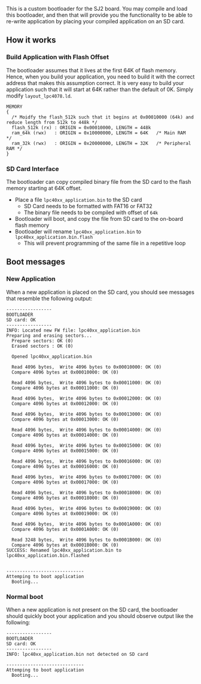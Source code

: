 This is a custom bootloader for the SJ2 board. You may compile and load this bootloader, and then that will provide you the functionality to be able to re-write application by placing your compiled application on an SD card.

## How it works

### Build Application with Flash Offset

The bootloader assumes that it lives at the first 64K of flash memory. Hence, when you build your application, you need to build it with the correct address that makes this assumption correct. It is very easy to build your application such that it will start at 64K rather than the default of 0K. Simply modify `layout_lpc4078.ld`.

```
MEMORY
{
  /* Moidfy the flash_512k such that it begins at 0x00010000 (64k) and reduce length from 512k to 448k */
  flash_512k (rx) : ORIGIN = 0x00010000, LENGTH = 448k
  ram_64k (rwx)   : ORIGIN = 0x10000000, LENGTH = 64K   /* Main RAM       */
  ram_32k (rwx)   : ORIGIN = 0x20000000, LENGTH = 32K   /* Peripheral RAM */
}
```

### SD Card Interface

The bootloader can copy compiled binary file from the SD card to the flash memory starting at 64K offset.

* Place a file `lpc40xx_application.bin` to the SD card
  * SD Card needs to be formatted with FAT16 or FAT32
  * The binary file needs to be compiled with offset of `64k`
* Bootloader will boot, and copy the file from SD card to the on-board flash memory
* Bootloader will rename `lpc40xx_application.bin` to `lpc40xx_application.bin.flash`
  * This will prevent programming of the same file in a repetitive loop

## Boot messages

### New Application

When a new application is placed on the SD card, you should see messages that resemble the following output:
```
-----------------
BOOTLOADER
SD card: OK
-----------------
INFO: Located new FW file: lpc40xx_application.bin
Preparing and erasing sectors...
  Prepare sectors: OK (0)
  Erased sectors : OK (0)

  Opened lpc40xx_application.bin

  Read 4096 bytes,  Write 4096 bytes to 0x00010000: OK (0)
  Compare 4096 bytes at 0x00010000: OK (0)

  Read 4096 bytes,  Write 4096 bytes to 0x00011000: OK (0)
  Compare 4096 bytes at 0x00011000: OK (0)

  Read 4096 bytes,  Write 4096 bytes to 0x00012000: OK (0)
  Compare 4096 bytes at 0x00012000: OK (0)

  Read 4096 bytes,  Write 4096 bytes to 0x00013000: OK (0)
  Compare 4096 bytes at 0x00013000: OK (0)

  Read 4096 bytes,  Write 4096 bytes to 0x00014000: OK (0)
  Compare 4096 bytes at 0x00014000: OK (0)

  Read 4096 bytes,  Write 4096 bytes to 0x00015000: OK (0)
  Compare 4096 bytes at 0x00015000: OK (0)

  Read 4096 bytes,  Write 4096 bytes to 0x00016000: OK (0)
  Compare 4096 bytes at 0x00016000: OK (0)

  Read 4096 bytes,  Write 4096 bytes to 0x00017000: OK (0)
  Compare 4096 bytes at 0x00017000: OK (0)

  Read 4096 bytes,  Write 4096 bytes to 0x00018000: OK (0)
  Compare 4096 bytes at 0x00018000: OK (0)

  Read 4096 bytes,  Write 4096 bytes to 0x00019000: OK (0)
  Compare 4096 bytes at 0x00019000: OK (0)

  Read 4096 bytes,  Write 4096 bytes to 0x0001A000: OK (0)
  Compare 4096 bytes at 0x0001A000: OK (0)

  Read 3248 bytes,  Write 4096 bytes to 0x0001B000: OK (0)
  Compare 4096 bytes at 0x0001B000: OK (0)
SUCCESS: Renamed lpc40xx_application.bin to lpc40xx_application.bin.flashed


-----------------------------
Attemping to boot application
  Booting...
```

### Normal boot

When a new application is not present on the SD card, the bootloader should quickly boot your application and you should observe output like the following:

```
-----------------
BOOTLOADER
SD card: OK
-----------------
INFO: lpc40xx_application.bin not detected on SD card

-----------------------------
Attemping to boot application
  Booting...
```

